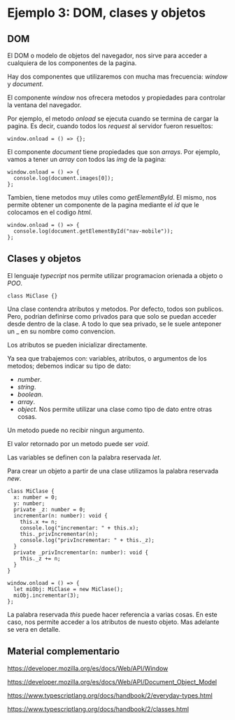 # Ejemplo 3: DOM, clases y objetos

## DOM

El DOM o modelo de objetos del navegador, nos sirve para acceder a cualquiera de los componentes de la pagina.

Hay dos componentes que utilizaremos con mucha mas frecuencia: _window_ y _document_.

El componente _window_ nos ofrecera metodos y propiedades para controlar la ventana del navegador.

Por ejemplo, el metodo _onload_ se ejecuta cuando se termina de cargar la pagina. Es decir, cuando todos los _request_ al servidor fueron resueltos:

```
window.onload = () => {};
```

El componente _document_ tiene propiedades que son _arrays_. Por ejemplo, vamos a tener un _array_ con todos las _img_ de la pagina:

```
window.onload = () => {
  console.log(document.images[0]);
};
```

Tambien, tiene metodos muy utiles como _getElementById_. El mismo, nos permite obtener un componente de la pagina mediante el _id_ que le colocamos en el codigo _html_.

```
window.onload = () => {
  console.log(document.getElementById("nav-mobile"));
};
```

## Clases y objetos

El lenguaje _typecript_ nos permite utilizar programacion orienada a objeto o _POO_.

```
class MiClase {}
```

Una clase contendra atributos y metodos. Por defecto, todos son publicos. Pero, podrian definirse como privados para que solo se puedan acceder desde dentro de la clase. A todo lo que sea privado, se le suele anteponer un \_ en su nombre como convencion.

Los atributos se pueden inicializar directamente.

Ya sea que trabajemos con: variables, atributos, o argumentos de los metodos; debemos indicar su tipo de dato:

- _number_.
- _string_.
- _boolean_.
- _array_.
- _object_. Nos permite utilizar una clase como tipo de dato entre otras cosas.

Un metodo puede no recibir ningun argumento.

El valor retornado por un metodo puede ser _void_.

Las variables se definen con la palabra reservada _let_.

Para crear un objeto a partir de una clase utilizamos la palabra reservada _new_.

```
class MiClase {
  x: number = 0;
  y: number;
  private _z: number = 0;
  incrementar(n: number): void {
    this.x += n;
    console.log("incrementar: " + this.x);
    this._privIncrementar(n);
    console.log("privIncrementar: " + this._z);
  }
  private _privIncrementar(n: number): void {
    this._z += n;
  }
}

window.onload = () => {
  let miObj: MiClase = new MiClase();
  miObj.incrementar(3);
};
```

La palabra reservada _this_ puede hacer referencia a varias cosas. En este caso, nos permite acceder a los atributos de nuesto objeto. Mas adelante se vera en detalle.

## Material complementario

https://developer.mozilla.org/es/docs/Web/API/Window

https://developer.mozilla.org/es/docs/Web/API/Document_Object_Model

https://www.typescriptlang.org/docs/handbook/2/everyday-types.html

https://www.typescriptlang.org/docs/handbook/2/classes.html

